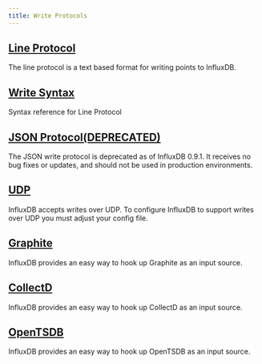 ```yaml
---
title: Write Protocols
---
```


## [Line Protocol](/influxdb/v0.12/write_protocols/line/)

The line protocol is a text based format for writing points to InfluxDB.

## [Write Syntax](/influxdb/v0.12/write_protocols/write_syntax/)

Syntax reference for Line Protocol

## [JSON Protocol(DEPRECATED)](/influxdb/v0.12/write_protocols/json/)

The JSON write protocol is deprecated as of InfluxDB 0.9.1.
It receives no bug fixes or updates, and should not be used in production environments.

## [UDP](/influxdb/v0.12/write_protocols/udp/)

InfluxDB accepts writes over UDP.
To configure InfluxDB to support writes over UDP you must adjust your config file.

## [Graphite](/influxdb/v0.12/write_protocols/graphite/)

InfluxDB provides an easy way to hook up Graphite as an input source.

## [CollectD](/influxdb/v0.12/write_protocols/collectd/)

InfluxDB provides an easy way to hook up CollectD as an input source.

## [OpenTSDB](/influxdb/v0.12/write_protocols/opentsdb/)

InfluxDB provides an easy way to hook up OpenTSDB as an input source.
